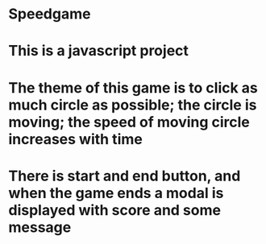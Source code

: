 # Speedgame

# This is a javascript project
# The theme of this game is to click as much circle as possible; the circle is moving; the speed of moving circle increases with time
# There is start and end button, and when the game ends a modal is displayed with score and some message
